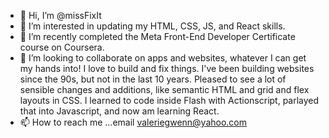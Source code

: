- 👋 Hi, I’m @missFixIt
- 👀 I’m interested in updating my HTML, CSS, JS, and React skills.
- 🌱 I’m recently completed the Meta Front-End Developer Certificate course on Coursera.
- 💞️ I’m looking to collaborate on apps and websites, whatever I can get my hands into! I love to build and fix things. I've been building websites since the 90s, but not in the last 10 years. Pleased to see a lot of sensible changes and additions, like semantic HTML and grid and flex layouts in CSS. I learned to code inside Flash with Actionscript, parlayed that into Javascript, and now am learning React.
- 📫 How to reach me ...email valeriegwenn@yahoo.com

<!---
missFixIt/missFixIt is a ✨ special ✨ repository because its `README.md` (this file) appears on your GitHub profile.
You can click the Preview link to take a look at your changes.
--->
